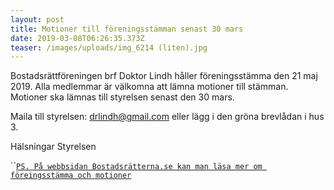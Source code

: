 ```yaml
---
layout: post
title: Motioner till föreningsstämman senast 30 mars
date: 2019-03-08T06:26:35.373Z
teaser: /images/uploads/img_6214 (liten).jpg
---
```

Bostadsrättföreningen brf Doktor Lindh håller föreningsstämma  den 21 maj 2019. Alla medlemmar är välkomna att lämna motioner till stämman. Motioner ska lämnas till styrelsen senast den 30 mars.

Maila till styrelsen: drlindh@gmail.com eller lägg i den gröna brevlådan i hus 3.

Hälsningar Styrelsen

``[`PS. På webbsidan Bostadsrätterna.se kan man läsa mer om föreingsstämma och motioner`](< http://www.bostadsratterna.se/allt-om-bostadsratt/faktablad/foreningsstamma>)
